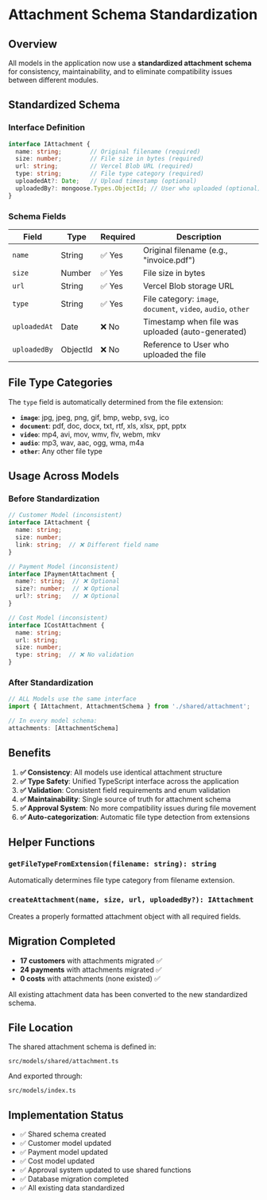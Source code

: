 # Attachment Schema Standardization

## Overview

All models in the application now use a **standardized attachment schema** for consistency, maintainability, and to eliminate compatibility issues between different modules.

## Standardized Schema

### Interface Definition
```typescript
interface IAttachment {
  name: string;        // Original filename (required)
  size: number;        // File size in bytes (required)
  url: string;         // Vercel Blob URL (required)
  type: string;        // File type category (required)
  uploadedAt?: Date;   // Upload timestamp (optional)
  uploadedBy?: mongoose.Types.ObjectId; // User who uploaded (optional)
}
```

### Schema Fields

| Field | Type | Required | Description |
|-------|------|----------|-------------|
| `name` | String | ✅ Yes | Original filename (e.g., "invoice.pdf") |
| `size` | Number | ✅ Yes | File size in bytes |
| `url` | String | ✅ Yes | Vercel Blob storage URL |
| `type` | String | ✅ Yes | File category: `image`, `document`, `video`, `audio`, `other` |
| `uploadedAt` | Date | ❌ No | Timestamp when file was uploaded (auto-generated) |
| `uploadedBy` | ObjectId | ❌ No | Reference to User who uploaded the file |

## File Type Categories

The `type` field is automatically determined from the file extension:

- **`image`**: jpg, jpeg, png, gif, bmp, webp, svg, ico
- **`document`**: pdf, doc, docx, txt, rtf, xls, xlsx, ppt, pptx  
- **`video`**: mp4, avi, mov, wmv, flv, webm, mkv
- **`audio`**: mp3, wav, aac, ogg, wma, m4a
- **`other`**: Any other file type

## Usage Across Models

### Before Standardization
```typescript
// Customer Model (inconsistent)
interface IAttachment {
  name: string;
  size: number;
  link: string;  // ❌ Different field name
}

// Payment Model (inconsistent)  
interface IPaymentAttachment {
  name?: string;  // ❌ Optional
  size?: number;  // ❌ Optional
  url?: string;   // ❌ Optional
}

// Cost Model (inconsistent)
interface ICostAttachment {
  name: string;
  url: string; 
  size: number;
  type: string;  // ❌ No validation
}
```

### After Standardization
```typescript
// ALL Models use the same interface
import { IAttachment, AttachmentSchema } from './shared/attachment';

// In every model schema:
attachments: [AttachmentSchema]
```

## Benefits

1. **✅ Consistency**: All models use identical attachment structure
2. **✅ Type Safety**: Unified TypeScript interface across the application
3. **✅ Validation**: Consistent field requirements and enum validation
4. **✅ Maintainability**: Single source of truth for attachment schema
5. **✅ Approval System**: No more compatibility issues during file movement
6. **✅ Auto-categorization**: Automatic file type detection from extensions

## Helper Functions

### `getFileTypeFromExtension(filename: string): string`
Automatically determines file type category from filename extension.

### `createAttachment(name, size, url, uploadedBy?): IAttachment`
Creates a properly formatted attachment object with all required fields.

## Migration Completed

- **17 customers** with attachments migrated ✅
- **24 payments** with attachments migrated ✅  
- **0 costs** with attachments (none existed) ✅

All existing attachment data has been converted to the new standardized schema.

## File Location

The shared attachment schema is defined in:
```
src/models/shared/attachment.ts
```

And exported through:
```
src/models/index.ts
```

## Implementation Status

- ✅ Shared schema created
- ✅ Customer model updated  
- ✅ Payment model updated
- ✅ Cost model updated
- ✅ Approval system updated to use shared functions
- ✅ Database migration completed
- ✅ All existing data standardized 